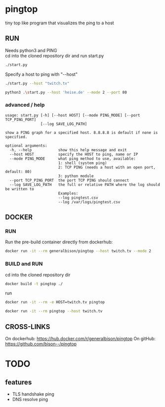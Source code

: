 # pingtop
tiny top like program that visualizes the ping to a host

## RUN

Needs python3 and PING  
cd into the cloned repository dir and run start.py
```bash
./start.py
```

Specify a host to ping with "--host"
```bash
./start.py --host "twitch.tv"
```

```bash
python3 .\start.py --host 'heise.de' --mode 2 --port 80
```

### advanced / help

```
usage: start.py [-h] [--host HOST] [--mode PING_MODE] [--port TCP_PING_PORT]
                [--log SAVE_LOG_PATH]

show a PING graph for a specified host. 8.8.8.8 is default if none is specified.

optional arguments:
  -h, --help            show this help message and exit
  --host HOST           specify the HOST to ping, name or IP
  --mode PING_MODE      what ping method to use, available:
                        1: shell (system ping)
                        2: TCP PING (needs a host with an open port, default: 80)
                        3: python module
  --port TCP_PING_PORT  the port TCP PING should connect
  --log SAVE_LOG_PATH   the full or relative PATH where the log should be written to
                        Examples:
                        --log pingtest.csv
                        --log /var/logs/pingtest.csv
```

## DOCKER 

### RUN

Run the pre-build container directly from dockerhub:
```bash
docker run -it --rm generalbison/pingtop --host twitch.tv --mode 2
```

### BUILD and RUN

cd into the cloned repository dir
```bash
docker build -t pingtop ./
```

run
```bash
docker run -it --rm -e HOST=twitch.tv pingtop
```

```bash
docker run -it --rm pingtop --host twitch.tv
```

## CROSS-LINKS

On dockerhub: https://hub.docker.com/r/generalbison/pingtop
On gitHub: https://github.com/bison--/pingtop

# TODO

## features

* TLS handshake ping
* DNS resolve ping
